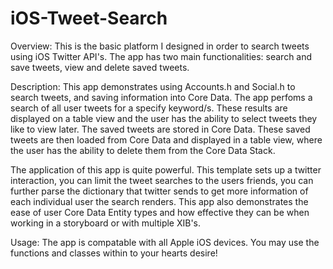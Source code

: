 # iOS-Tweet-Search

Overview: This is the basic platform I designed in order to search tweets using iOS Twitter API's. The app has two main functionalities: search and save tweets, view and delete saved tweets.


Description: This app demonstrates using Accounts.h and Social.h to search tweets, and saving information into Core Data. The app perfoms a search of all user tweets for a specify keyword/s. These results are displayed on a table view and the user has the ability to select tweets they like to view later. The saved tweets are stored in Core Data. These saved tweets are then loaded from Core Data and displayed in a table view, where the user has the ability to delete them from the Core Data Stack.

The application of this app is quite powerful. This template sets up a twitter interaction, you can limit the tweet searches to the users friends, you can further parse the dictionary that twitter sends to get more information of each individual user the search renders. This app also demonstrates the ease of user Core Data Entity types and how effective they can be when working in a storyboard or with multiple XIB's.

Usage: The app is compatable with all Apple iOS devices. You may use the functions and classes within to your hearts desire! 
